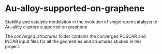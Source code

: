 # Au-alloy-supported-on-graphene
Stability and catalytic modulation in the evolution of single-atom catalysts to Au–alloy clusters supported on graphene

The *converged_structures* folder contains the converged POSCAR and INCAR input files for all the geometries and structures studied in this project.
